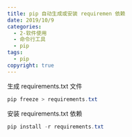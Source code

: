 ```yaml
---
title: pip 自动生成或安装 requiremen 依赖
date: 2019/10/9
categories:
  - 2-软件使用
  - 命令行工具
  - pip
tags:
  - pip
copyright: true
---
```


生成 requirements.txt 文件

```powershell
pip freeze > requirements.txt
```

安装 requirements.txt 依赖

```powershell
pip install -r requirements.txt
```